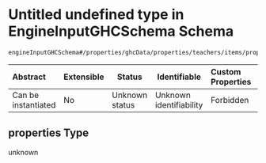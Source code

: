 # Untitled undefined type in EngineInputGHCSchema Schema

```txt
engineInputGHCSchema#/properties/ghcData/properties/teachers/items/properties/settings/items/properties/freePartTimes/properties/afternoons/properties
```




| Abstract            | Extensible | Status         | Identifiable            | Custom Properties | Additional Properties | Access Restrictions | Defined In                                                         |
| :------------------ | ---------- | -------------- | ----------------------- | :---------------- | --------------------- | ------------------- | ------------------------------------------------------------------ |
| Can be instantiated | No         | Unknown status | Unknown identifiability | Forbidden         | Allowed               | none                | [ghc.schema.json\*](../out/ghc.schema.json "open original schema") |

## properties Type

unknown
